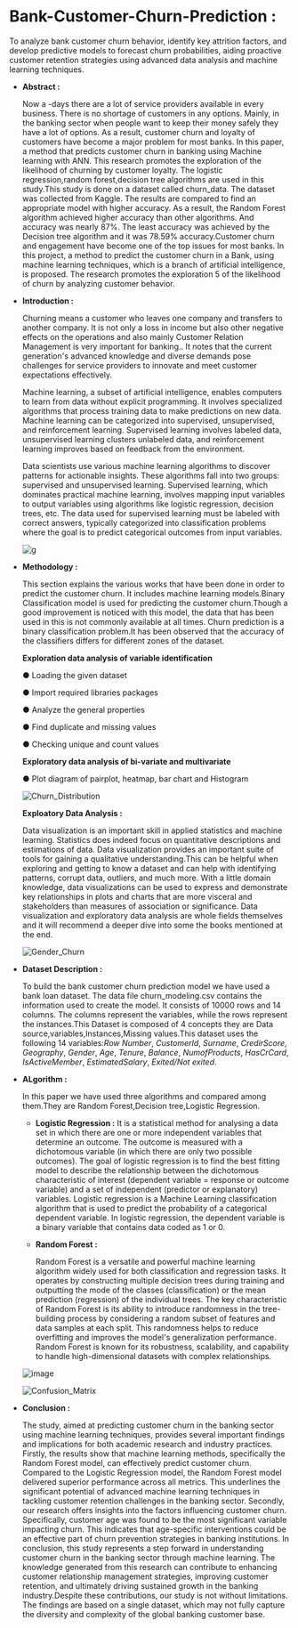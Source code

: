 # Bank-Customer-Churn-Prediction :
To analyze bank customer churn behavior, identify key attrition factors, and develop predictive models to forecast churn probabilities, aiding proactive customer retention strategies using advanced data analysis and machine learning techniques.

- **Abstract :**

    Now a -days there are a lot of service providers available in every business. There is no shortage of customers in any options. Mainly, in the banking sector when people want to keep their money safely they have a lot of options. As a result, customer churn and loyalty of customers have become a major problem for most banks. In this paper, a method that predicts customer churn in banking using Machine learning with ANN. This research promotes the exploration of the likelihood of churning by customer loyalty. The logistic regression,random forest,decision tree algorithms are used in this study.This study is done on a dataset called churn_data. The dataset was collected from Kaggle. The results are compared to find an appropriate model with higher accuracy. As a result, the Random Forest algorithm achieved higher accuracy than other algorithms. And accuracy was nearly 87%. The least accuracy was achieved by the Decision tree algorithm and it was 78.59% accuracy.Customer churn and engagement have become one of the top issues for most banks. In this project, a method to predict the customer churn in a Bank, using machine learning techniques, which is a branch of artificial intelligence, is proposed. The research promotes the exploration 5 of the likelihood of churn by analyzing customer behavior.
  
- **Introduction :**

    Churning means a customer who leaves one company and transfers to another company. It is not only a loss in income but also other negative effects on the operations and also mainly Customer Relation Management is very important for banking.. It notes that the current generation's advanced knowledge and diverse demands pose challenges for service providers to innovate and meet customer expectations effectively.

   Machine learning, a subset of artificial intelligence, enables computers to learn from data without explicit programming. It involves specialized algorithms that process training data to make predictions on new data. Machine learning can be categorized into supervised, unsupervised, and reinforcement learning. Supervised learning involves labeled data, unsupervised learning clusters unlabeled data, and reinforcement learning improves based on feedback from the environment.

  Data scientists use various machine learning algorithms to discover patterns for actionable insights. These algorithms fall into two groups: supervised and unsupervised learning. Supervised learning, which dominates practical machine learning, involves mapping input variables to output variables using algorithms like logistic regression, decision trees, etc. The data used for supervised learning must be labeled with correct answers, typically categorized into classification problems where the goal is to predict categorical outcomes from input variables.

  ![g](https://github.com/hseedagaj-K/Bank-Customer-Churn-Prediction/assets/139363976/037ce759-37b4-4ac5-9b0d-23693cbb94b4)

- **Methodology :**

    This section explains the various works that have been done in order to predict the customer churn. It includes machine learning models.Binary Classification model is used for predicting the customer churn.Though a good improvement is noticed with this model, the data that has been used in this is not commonly available at all times. Churn prediction is a binary classification problem.It has  been observed that the accuracy of the classifiers differs for different zones of the dataset.

    **Exploration data analysis of variable identification**
  
    ● Loading the given dataset
  
    ● Import required libraries packages
  
    ● Analyze the general properties
  
    ● Find duplicate and missing values
  
    ● Checking unique and count values
  
   **Exploratory data analysis of bi-variate and multivariate**
  
    ● Plot diagram of pairplot, heatmap, bar chart and Histogram

    ![Churn_Distribution](https://github.com/hseedagaj-K/Bank-Customer-Churn-Prediction/assets/139363976/04b0fcfe-79ff-4ef1-80c4-e1459998f79a)

  **Exploatory Data Analysis :**

    Data visualization is an important skill in applied statistics and machine learning. Statistics does indeed focus on quantitative descriptions and estimations of data. Data visualization provides an important suite of tools for gaining a qualitative understanding.This can be helpful when exploring and getting to know a dataset and can help with identifying patterns, corrupt data, outliers, and much more. With a little domain knowledge, data visualizations can be used to express and demonstrate key relationships in plots and charts that are more visceral and stakeholders than measures of association or significance. Data visualization and exploratory data analysis are whole fields themselves and it will recommend a deeper dive into some the books mentioned at the end.

  ![Gender_Churn](https://github.com/hseedagaj-K/Bank-Customer-Churn-Prediction/assets/139363976/26fdc46a-36b2-4d39-9c64-a56b11a4e09f)

- **Dataset Description :**

   To build the bank customer churn prediction model we have used a bank loan dataset. The data file churn_modeling.csv contains the information used to create the model. It consists of 10000 rows and 14 columns. The columns represent the variables, while the rows represent the instances.This Dataset is composed of 4 concepts they are Data source,variables,Instances,Missing values.This dataset uses the following 14 variables:*Row Number*, *CustomerId*, *Surname*, *CredirScore*, *Geography*, *Gender*, *Age*, *Tenure*, *Balance*, *NumofProducts*, *HasCrCard*, *IsActiveMember*, *EstimatedSalary*, *Exited/Not exited*.


- **ALgorithm :**

   In this paper we have used three algorithms and compared among them.They are Random Forest,Decision tree,Logistic Regression.

  - **Logistic Regression :**
    It is a statistical method for analysing a data set in which there are one or more independent variables that determine an outcome. The outcome is measured with a dichotomous variable (in which there are only two possible outcomes). The goal of logistic regression is to find the best fitting model to describe the relationship between the dichotomous characteristic of interest (dependent variable = response or outcome variable) and a set of independent (predictor or explanatory) variables. Logistic regression is a Machine Learning classification algorithm that is used to predict the probability of a categorical dependent variable. In logistic regression, the dependent variable is a binary variable that contains data coded as 1 or 0.

  - **Random Forest :**

     Random Forest is a versatile and powerful machine learning algorithm widely used for both classification and regression tasks. It operates by constructing multiple decision trees during training and outputting the mode of the classes (classification) or the mean prediction (regression) of the individual trees. The key characteristic of Random Forest is its ability to introduce randomness in the tree-building process by considering a random subset of features and data samples at each split. This randomness helps to reduce overfitting and improves the model's generalization performance. Random Forest is known for its robustness, scalability, and capability to handle high-dimensional datasets with complex relationships.

  ![image](https://github.com/hseedagaj-K/Bank-Customer-Churn-Prediction/assets/139363976/bea008a6-9f2b-425b-a0b1-a3730d26b36f)

  ![Confusion_Matrix](https://github.com/hseedagaj-K/Bank-Customer-Churn-Prediction/assets/139363976/d510ccce-6ef7-4c9a-acd2-fdf0f503200d)


- **Conclusion :**

    The study, aimed at predicting customer churn in the banking sector using machine learning techniques, provides several important findings and implications for both academic research and industry practices. Firstly, the results show that machine learning methods, specifically the Random Forest model, can effectively predict customer churn. Compared to the Logistic Regression model, the Random Forest model delivered superior performance across all metrics. This underlines the significant potential of advanced machine learning techniques in tackling customer retention challenges in the banking sector. Secondly, our research offers insights into the factors influencing customer churn. Specifically, customer age was found to be the most significant variable impacting churn. This indicates that age-specific interventions could be an effective part of churn prevention strategies in banking institutions. In conclusion, this study represents a step forward in understanding customer churn in the banking sector through machine learning. The knowledge generated from this research can contribute to enhancing customer relationship management strategies, improving customer retention, and ultimately driving sustained growth in the banking industry.Despite these contributions, our study is not without limitations. The findings are based on a single dataset, which may not fully capture the diversity and complexity of the global banking customer base. 
    
